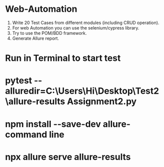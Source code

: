 # Web-Automation
1. Write 20 Test Cases from different modules (including CRUD operation).
2. For web Automation you can use the selenium/cypress library.
3. Try to use the POM/BDD framework.
4. Generate Allure report.

# Run in Terminal to start test
# pytest --alluredir=C:\Users\Hi\Desktop\Test2\allure-results Assignment2.py
# npm install --save-dev allure-command line
# npx allure serve allure-results
